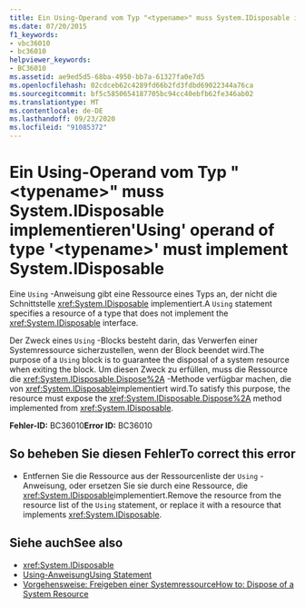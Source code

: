 ```yaml
---
title: Ein Using-Operand vom Typ "<typename>" muss System.IDisposable implementieren
ms.date: 07/20/2015
f1_keywords:
- vbc36010
- bc36010
helpviewer_keywords:
- BC36010
ms.assetid: ae9ed5d5-68ba-4950-bb7a-61327fa0e7d5
ms.openlocfilehash: 02cdceb62c4289fd66b2fd3fdbd69022344a76ca
ms.sourcegitcommit: bf5c5850654187705bc94cc40ebfb62fe346ab02
ms.translationtype: MT
ms.contentlocale: de-DE
ms.lasthandoff: 09/23/2020
ms.locfileid: "91085372"
---
```

# <a name="using-operand-of-type-typename-must-implement-systemidisposable"></a><span data-ttu-id="062d6-102">Ein Using-Operand vom Typ "\<typename>" muss System.IDisposable implementieren</span><span class="sxs-lookup"><span data-stu-id="062d6-102">'Using' operand of type '\<typename>' must implement System.IDisposable</span></span>

<span data-ttu-id="062d6-103">Eine `Using` -Anweisung gibt eine Ressource eines Typs an, der nicht die Schnittstelle <xref:System.IDisposable> implementiert.</span><span class="sxs-lookup"><span data-stu-id="062d6-103">A `Using` statement specifies a resource of a type that does not implement the <xref:System.IDisposable> interface.</span></span>  
  
 <span data-ttu-id="062d6-104">Der Zweck eines `Using` -Blocks besteht darin, das Verwerfen einer Systemressource sicherzustellen, wenn der Block beendet wird.</span><span class="sxs-lookup"><span data-stu-id="062d6-104">The purpose of a `Using` block is to guarantee the disposal of a system resource when exiting the block.</span></span> <span data-ttu-id="062d6-105">Um diesen Zweck zu erfüllen, muss die Ressource die <xref:System.IDisposable.Dispose%2A> -Methode verfügbar machen, die von <xref:System.IDisposable>implementiert wird.</span><span class="sxs-lookup"><span data-stu-id="062d6-105">To satisfy this purpose, the resource must expose the <xref:System.IDisposable.Dispose%2A> method implemented from <xref:System.IDisposable>.</span></span>  
  
 <span data-ttu-id="062d6-106">**Fehler-ID:** BC36010</span><span class="sxs-lookup"><span data-stu-id="062d6-106">**Error ID:** BC36010</span></span>  
  
## <a name="to-correct-this-error"></a><span data-ttu-id="062d6-107">So beheben Sie diesen Fehler</span><span class="sxs-lookup"><span data-stu-id="062d6-107">To correct this error</span></span>  
  
- <span data-ttu-id="062d6-108">Entfernen Sie die Ressource aus der Ressourcenliste der `Using` -Anweisung, oder ersetzen Sie sie durch eine Ressource, die <xref:System.IDisposable>implementiert.</span><span class="sxs-lookup"><span data-stu-id="062d6-108">Remove the resource from the resource list of the `Using` statement, or replace it with a resource that implements <xref:System.IDisposable>.</span></span>  
  
## <a name="see-also"></a><span data-ttu-id="062d6-109">Siehe auch</span><span class="sxs-lookup"><span data-stu-id="062d6-109">See also</span></span>

- <xref:System.IDisposable>
- [<span data-ttu-id="062d6-110">Using-Anweisung</span><span class="sxs-lookup"><span data-stu-id="062d6-110">Using Statement</span></span>](../language-reference/statements/using-statement.md)
- [<span data-ttu-id="062d6-111">Vorgehensweise: Freigeben einer Systemressource</span><span class="sxs-lookup"><span data-stu-id="062d6-111">How to: Dispose of a System Resource</span></span>](../programming-guide/language-features/control-flow/how-to-dispose-of-a-system-resource.md)
